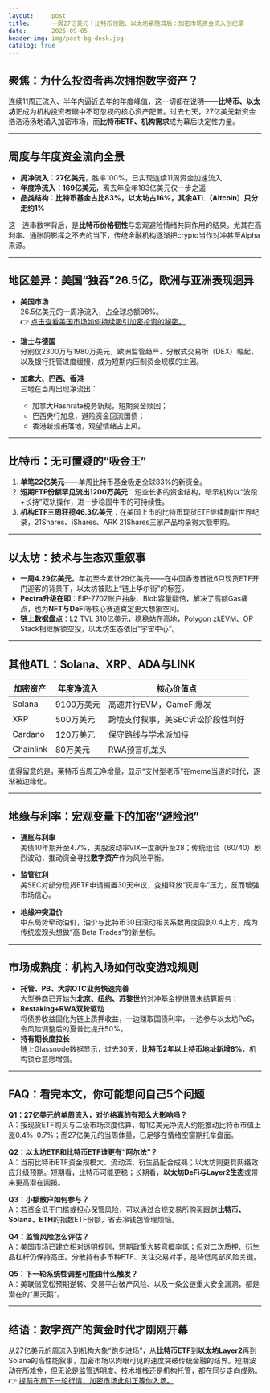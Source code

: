 ```yaml
---
layout:     post
title:      一周27亿美元！比特币领跑、以太坊紧随其后：加密市场资金流入创纪录
date:       2025-09-05
header-img: img/post-bg-desk.jpg
catalog: true
---
```


## 聚焦：为什么投资者再次拥抱数字资产？
连续11周正流入、半年内逼近去年的年度峰值，这一切都在说明——**比特币、以太坊**正成为机构投资者眼中不可忽视的核心资产配置。过去七天，27亿美元新资金浩浩汤汤地涌入加密市场，而**比特币ETF、机构需求**成为幕后决定性力量。

---

## 周度与年度资金流向全景

- **周净流入：27亿美元**，胜率100%，已实现连续11周资金加速流入  
- **年度净流入：169亿美元**，离去年全年183亿美元仅一步之遥  
- **品类结构：比特币基金占比83%，以太坊占16%，其余ATL（Altcoin）只分走约1%**

这一连串数字背后，是**比特币价格韧性**与宏观避险情绪共同作用的结果。尤其在高利率、通胀阴影挥之不去的当下，传统金融机构逐渐把crypto当作对冲甚至Alpha来源。

---

## 地区差异：美国“独吞”26.5亿，欧洲与亚洲表现迥异

- **美国市场**  
  26.5亿美元的一周净流入，占全球总额98%。  
  👉 [点击查看美国市场如何持续吸引加密投资的秘密。](https://okxdog.com/)  

- **瑞士与德国**  
  分别仅2300万与1980万美元，欧洲监管趋严、分散式交易所（DEX）崛起，以及银行托管进度缓慢，成为短期内压制资金规模的主因。  

- **加拿大、巴西、香港**  
  三地在当周出现净流出：  
  - 加拿大Hashrate税务新规，短期资金赎回；  
  - 巴西央行加息，避险资金回流国债；  
  - 香港新规甫落地，观望情绪占上风。

---

## 比特币：无可置疑的“吸金王”

1. **单笔22亿美元**——单周比特币基金吸走全球83%的新资金。  
2. **短期ETF份额罕见流出1200万美元**：短空长多的资金结构，暗示机构以“波段+长持”双轨操作，进一步稳固牛市的可持续性。  
3. **机构ETF三周狂揽46.3亿美元**：在美国上市的比特币现货ETF继续刷新世界纪录，21Shares、iShares、ARK 21Shares三家产品均录得大额申购。  

---

## 以太坊：技术与生态双重叙事

- **一周4.29亿美元**，年初至今累计29亿美元——在中国香港首批6只现货ETF开门迎客的背景下，以太坊被贴上“链上华尔街”的标签。  
- **Pectra升级在即**：EIP-7702账户抽象、Blob容量翻倍，解决了高额Gas痛点，也为**NFT与DeFi**等核心赛道奠定更大想象空间。  
- **链上数据盘点**：L2 TVL 310亿美元，稳稳站在高地，Polygon zkEVM、OP Stack相继解锁空投，以太坊生态依旧“宇宙中心”。

---

## 其他ATL：Solana、XRP、ADA与LINK

| 加密资产 | 年度净流入 | 核心价值点 |
| --- | --- | --- |
| Solana | 9100万美元 | 高速并行EVM，GameFi爆发 |
| XRP | 500万美元 | 跨境支付叙事，美SEC诉讼阶段性利好 |
| Cardano | 120万美元 | 保守路线与学术派加持 |
| Chainlink | 80万美元 | RWA预言机龙头 |

值得留意的是，莱特币当周无净增量，显示“支付型老币”在meme当道的时代，逐渐被边缘化。

---

## 地缘与利率：宏观变量下的加密“避险池”

- **通胀与利率**  
  美债10年期升至4.7%，美股波动率VIX一度飙升至28；传统组合（60/40）剧烈波动，推动资金寻找**数字资产**作为风险平衡。  

- **监管红利**  
  美SEC对部分现货ETF申请搁置30天审议，变相释放“灰犀牛”压力，反而增强市场信心。  

- **地缘冲突溢价**  
  中东局势牵动油价，油价与比特币30日滚动相关系数再度回到0.4上方，成为传统宏观头想做“高 Beta Trades”的新坐标。

---

## 市场成熟度：机构入场如何改变游戏规则

- **托管、PB、大宗OTC业务快速完善**  
  大型券商已开始为**北京、纽约、苏黎世**的对冲基金提供周末结算服务；  
- **Restaking+RWA双轮驱动**  
  将债券收益固化为链上质押收益，一边赚取国债利率，一边参与以太坊PoS，令风险调整后的夏普比提升50%。  
- **持有期长度拉长**  
  链上Glassnode数据显示，过去30天，**比特币2年以上持币地址新增8%**，机构锁仓意愿增强。

---

## FAQ：看完本文，你可能想问自己5个问题

**Q1：27亿美元的单周流入，对价格真的有那么大影响吗？**  
A：按现货ETF购买与二级市场深度估算，每1亿美元净流入约能推动比特币市值上涨0.4%–0.7%；而27亿美元的当周体量，已足够在情绪空窗期托举盘面。

**Q2：以太坊ETF和比特币ETF谁更有“阿尔法”？**  
A：当前比特币ETF资金规模大、流动深、衍生品配合成熟；以太坊则更具网络效应升级预期。短期看，比特币可能更稳；长期看，**以太坊DeFi与Layer2生态**或带来更高潜在回报。

**Q3：小额散户如何参与？**  
A：若资金低于门槛或担心保管风险，可以通过合规交易所购买跟踪**比特币、Solana、ETH**的指数ETF份额，省去冷钱包管理烦恼。

**Q4：监管风险怎么评估？**  
A：美国市场已建立相对透明规则，短期政策大转弯概率低；但对二次质押、衍生品杠杆仍保持高压。分散持有多币种ETF、关注交易对手，是降低尾部风险关键。

**Q5：下一轮系统性调整可能由什么触发？**  
A：美联储宽松预期逆转、交易平台破产风险、以及一条公链重大安全漏洞，都是潜在的“黑天鹅”。

---

## 结语：数字资产的黄金时代才刚刚开幕

从27亿美元的周流入到机构大象“跑步进场”，从**比特币ETF**到**以太坊Layer2**再到Solana的高性能叙事，加密市场以肉眼可见的速度突破传统金融的结界。短期波动在所难免，但无论是监管透明度、技术堆栈还是机构托管，都在同步走向成熟。  
👉 [提前布局下一轮行情，加密市场此刻正等你入场。](https://okxdog.com/)